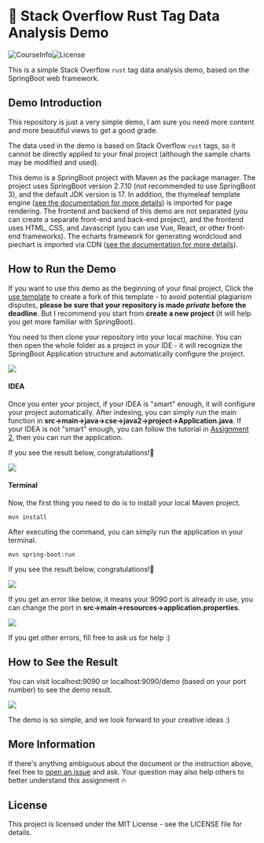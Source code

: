 
# 🫧 Stack Overflow Rust Tag Data Analysis Demo

![CourseInfo](https://img.shields.io/badge/sustech--cs209-23sp%3Aproject--demo-brightgreen)![License](https://img.shields.io/github/license/hezean/chatting)

This is a simple Stack Overflow `rust` tag data analysis demo, based on the SpringBoot web framework.

## Demo Introduction

This repository is just a very simple demo, I am sure you need more content and more beautiful views to get a good grade.

The data used in the demo is based on Stack Overflow `rust` tags, so it cannot be directly applied to your final project (although the sample charts may be modified and used).

This demo is a SpringBoot project with Maven as the package manager. The project uses SpringBoot version 2.7.10 (not recommended to use SpringBoot 3), and the default JDK version is 17. In addition, the thymeleaf template engine ([see the documentation for more details](https://www.thymeleaf.org/)) is imported for page rendering. The frontend and backend of this demo are not separated (you can create a separate front-end and back-end project), and the frontend uses HTML, CSS, and Javascript (you can use Vue, React, or other front-end frameworks). The echarts framework for generating wordcloud and piechart is imported via CDN ([see the documentation for more details](https://echarts.apache.org/en/index.html)).

## How to Run the Demo

If you want to use this demo as the beginning of your final project, Click the [use template](https://github.com/SnowCharmQ/2023-Spring-Java2-Project-Demo/generate) to create a fork of this template - to avoid potential plagiarism disputes, **please be sure that your repository is made _private_ before the deadline**. But I recommend you start from **create a new project** (it will help you get more familiar with SpringBoot).

You need to then clone your repository into your local machine. You can then open the whole folder as a project in your IDE - it will recognize the SpringBoot Application structure and automatically configure the project.

![](https://i.imgur.com/qCKayU0.png)

#### IDEA

Once you enter your project, if your IDEA is "smart" enough, it will configure your project automatically. After indexing, you can simply run the main function in **src->main->java->cse->java2->project->Application.java**. If your IDEA is not "smart" enough, you can follow the tutorial in [Assignment 2](https://github.com/hezean/chatting), then you can run the application.

If you see the result below, congratulations!:tada:

![](https://i.imgur.com/1FWvFof.png)

#### Terminal

Now, the first thing you need to do is to install your local Maven project.

```
mvn install
```

After executing the command, you can simply run the application in your terminal.

```
mvn spring-boot:run
```

If you see the result below, congratulations!:tada:

![](https://i.imgur.com/4sBwTsD.png)

If you get an error like below, it means your 9090 port is already in use, you can change the port in **src->main->resources->application.properties**.

![](https://i.imgur.com/zMg1v57.png)

If you get other errors, fill free to ask us for help :)

## How to See the Result

You can visit localhost:9090 or localhost:9090/demo (based on your port number) to see the demo result.

![](https://i.imgur.com/PQLvjaS.png)

The demo is so simple, and we look forward to your creative ideas :)

## More Information

If there's anything ambiguous about the document or the instruction above, feel free to [open an issue](https://github.com/SnowCharmQ/2023-Spring-Java2-Project-Demo/issues/new) and ask. Your question may also help others to better understand this assignment 🔥

## License

This project is licensed under the MIT License - see the LICENSE file for details.

